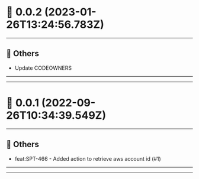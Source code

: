 # :confetti_ball: 0.0.2 (2023-01-26T13:24:56.783Z)
- - -
## :newspaper: Others
* Update CODEOWNERS
- - -
- - -
# :confetti_ball: 0.0.1 (2022-09-26T10:34:39.549Z)
- - -
## :newspaper: Others
* feat:SPT-466 - Added action to retrieve aws account id (#1)
- - -
- - -
